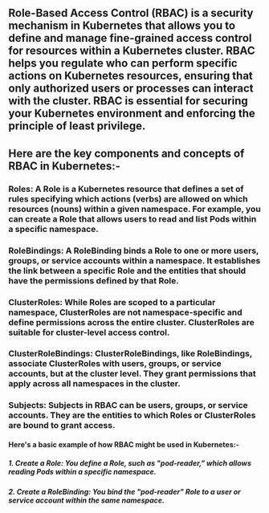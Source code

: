 ## Role-Based Access Control (RBAC) is a security mechanism in Kubernetes that allows you to define and manage fine-grained access control for resources within a Kubernetes cluster. RBAC helps you regulate who can perform specific actions on Kubernetes resources, ensuring that only authorized users or processes can interact with the cluster. RBAC is essential for securing your Kubernetes environment and enforcing the principle of least privilege.

## Here are the key components and concepts of RBAC in Kubernetes:-

### Roles: A Role is a Kubernetes resource that defines a set of rules specifying which actions (verbs) are allowed on which resources (nouns) within a given namespace. For example, you can create a Role that allows users to read and list Pods within a specific namespace.

### RoleBindings: A RoleBinding binds a Role to one or more users, groups, or service accounts within a namespace. It establishes the link between a specific Role and the entities that should have the permissions defined by that Role.

### ClusterRoles: While Roles are scoped to a particular namespace, ClusterRoles are not namespace-specific and define permissions across the entire cluster. ClusterRoles are suitable for cluster-level access control.

### ClusterRoleBindings: ClusterRoleBindings, like RoleBindings, associate ClusterRoles with users, groups, or service accounts, but at the cluster level. They grant permissions that apply across all namespaces in the cluster.

### Subjects: Subjects in RBAC can be users, groups, or service accounts. They are the entities to which Roles or ClusterRoles are bound to grant access.


#### Here's a basic example of how RBAC might be used in Kubernetes:-

##### 1. Create a Role: You define a Role, such as "pod-reader," which allows reading Pods within a specific namespace.
##### 2. Create a RoleBinding: You bind the "pod-reader" Role to a user or service account within the same namespace.
